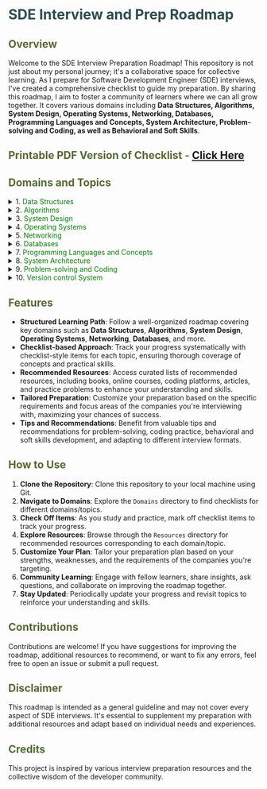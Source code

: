 # <span style="color:darkslategray;">SDE Interview and Prep Roadmap</span>

## <span style="color:darkolivegreen;">Overview</span>

Welcome to the SDE Interview Preparation Roadmap! This repository is not just about my personal journey; it's a collaborative space for collective learning. As I prepare for Software Development Engineer (SDE) interviews, I've created a comprehensive checklist to guide my preparation. By sharing this roadmap, I aim to foster a community of learners where we can all grow together. It covers various domains including **Data Structures, Algorithms, System Design, Operating Systems, Networking, Databases, Programming Languages and Concepts, System Architecture, Problem-solving and Coding, as well as Behavioral and Soft Skills**.

## <span style="color:darkolivegreen;">Printable PDF Version of Checklist - [Click Here]('/SDE-Interview-and-Prep-Roadmap.pdf')</span>

## <span style="color:darkolivegreen;">**Domains and Topics**</span>

<details>
<summary>1. <span style="color:green;">Data Structures</span></summary>

   - [ ] [**Arrays**](./Data%20Structures/Arrays.md)
   - [X] **Linked Lists**
     - [X] Singly linked lists
       - [X] Circularly linked lists
       - [ ] Lock-free linked lists
     - [X] Doubly linked lists
       - [ ] Circular doubly linked lists
     - [ ] Circular linked lists
     - [ ] Skip lists
     - [ ] Unrolled linked lists
   - [ ] **Stacks**
     - [ ] Implementations using arrays and linked lists
       - [ ] Array-based stack
       - [ ] Linked list-based stack
     - [ ] Applications (e.g., expression evaluation, backtracking)
     - [ ] Priority stacks
   - [ ] **Queues**
     - [ ] Implementations (e.g., array-based, linked list-based, priority queues)
       - [ ] Circular queue
       - [ ] Double-ended queue (Deque)
     - [ ] Applications (e.g., BFS, job scheduling)
   - [ ] **Trees**
     - [ ] Binary Trees
       - [ ] Full binary tree
       - [ ] Complete binary tree
       - [ ] Perfect binary tree
     - [ ] Binary Search Trees (BST)
       - [ ] Self-balancing BST
         - [ ] Scapegoat tree
         - [ ] Tango tree
     - [ ] AVL Trees
     - [ ] Red-Black Trees
     - [ ] Splay Trees
     - [ ] B-Trees
     - [ ] Heap Trees (min-heap, max-heap)
     - [ ] Trie
     - [ ] Radix Trees
   - [ ] **Graphs**
     - [ ] Representations (adjacency matrix, adjacency list)
       - [ ] Edge list
       - [ ] Incidence matrix
     - [ ] Traversal algorithms (DFS, BFS)
     - [ ] Weighted graphs
     - [ ] Directed graphs
     - [ ] Acyclic graphs
     - [ ] Bipartite graphs
     - [ ] Spanning trees (Minimum Spanning Tree, Maximum Spanning Tree)
     - [ ] Graphs with special properties (e.g., planar graphs, Eulerian graphs)
   - [ ] **Hash Tables**
     - [ ] Collision resolution techniques (chaining, open addressing)
     - [ ] Hash functions
     - [ ] Perfect Hashing
     - [ ] Cuckoo Hashing
     - [ ] Robin Hood Hashing
     - [ ] Count-Min Sketch
     - [ ] Bloom Filters

</details>

<details>
<summary>2. <span style="color:green;">Algorithms</span></summary>

   - [ ] **Sorting Algorithms**:
     - [ ] Bubble Sort
     - [ ] Selection Sort
     - [ ] Insertion Sort
     - [ ] Merge Sort
     - [ ] Quick Sort
     - [ ] Heap Sort
     - [ ] Shell Sort
     - [ ] Counting Sort
     - [ ] Radix Sort
     - [ ] Bucket Sort
     - [ ] Comb Sort
     - [ ] Cocktail Shaker Sort
     - [ ] Tim Sort
     - [ ] Cycle Sort
     - [ ] Pancake Sort
     - [ ] Bitonic Sort
     - [ ] Gnome Sort
     - [ ] Strand Sort
   - [ ] **Searching Algorithms**:
     - [ ] Linear Search
     - [ ] Binary Search
     - [ ] Depth-First Search (DFS)
     - [ ] Breadth-First Search (BFS)
     - [ ] Jump Search
     - [ ] Interpolation Search
     - [ ] Exponential Search
     - [ ] Fibonacci Search
     - [ ] Ternary Search
     - [ ] Hashing (Hash Table)
   - [ ] **Dynamic Programming**
     - [ ] Memoization
     - [ ] Tabulation
     - [ ] Longest Common Subsequence (LCS)
     - [ ] Longest Increasing Subsequence (LIS)
     - [ ] 0/1 Knapsack Problem
     - [ ] Coin Change Problem
     - [ ] Matrix Chain Multiplication
     - [ ] Edit Distance
     - [ ] Subset Sum Problem
     - [ ] Rod Cutting Problem
     - [ ] Fibonacci Series
     - [ ] Shortest Path Problems (e.g., Dijkstra's Algorithm using DP)
   - [ ] **Greedy Algorithms**
     - [ ] Fractional Knapsack Problem
     - [ ] Activity Selection Problem
     - [ ] Huffman Coding
     - [ ] Job Sequencing with Deadlines
     - [ ] Prim's Algorithm (for Minimum Spanning Tree)
     - [ ] Kruskal's Algorithm (for Minimum Spanning Tree)
     - [ ] Dijkstra's Algorithm (for Single Source Shortest Path)
     - [ ] Greedy Coloring of Graphs
     - [ ] Greedy Set Cover
   - [ ] **Divide and Conquer**
     - [ ] Binary Search
     - [ ] Merge Sort
     - [ ] Quick Sort
     - [ ] Strassen's Matrix Multiplication
     - [ ] Closest Pair of Points Problem
     - [ ] Karatsuba Algorithm (for Fast Multiplication)
     - [ ] Cooley–Tukey Fast Fourier Transform (FFT)
     - [ ] Finding Maximum Subarray Sum (Kadane's Algorithm)
     - [ ] Finding Peak Element in 1D/2D Array
   - [ ] **String Algorithms**:
     - [ ] Rabin-Karp Algorithm
     - [ ] Knuth-Morris-Pratt (KMP) Algorithm
     - [ ] Z-Algorithm
     - [ ] Boyer-Moore Algorithm
     - [ ] Manacher's Algorithm
     - [ ] Suffix Array Construction
     - [ ] Longest Common Prefix (LCP) Array
     - [ ] Aho-Corasick Algorithm
     - [ ] Suffix Tree Construction
     - [ ] Suffix Automaton
     - [ ] Trie (Prefix Tree) Insertion and Search
     - [ ] Breadth-First Search (BFS) in a Trie
     - [ ] Depth-First Search (DFS) in a Trie
     - [ ] Edit Distance (Levenshtein Distance)
     - [ ] Hamming Distance
     - [ ] Longest Palindromic Substring
     - [ ] Longest Repeated Substring
     - [ ] Longest Common Substring
     - [ ] Longest Common Subsequence
     - [ ] Shortest Common Supersequence
     - [ ] Palindrome Check
     - [ ] Count and Say Sequence
     - [ ] String Hashing
     - [ ] Baker-Bird Algorithm
     - [ ] Burrows-Wheeler Transform (BWT)

</details>

<details>
<summary>3. <span style="color:green;">System Design</span></summary>

   - Resources:
     - [System Design Interview by Alex Xu](./System%20Design/Resources/System%20Design%20Interview%20by%20Alex%20Xu.pdf)
     - [Designing Data Intensive Applications by Martin Kleppmann](./System%20Design/Resources/Designing%20Data%20Intensive%20Applications%20by%20Martin%20Kleppmann.pdf)

   - [ ] **Design patterns**
     - [ ] **Creational patterns**
       - [ ] Singleton
       - [ ] Factory Method
       - [ ] Abstract Factory
       - [ ] Builder
       - [ ] Prototype
     - [ ] **Structural patterns**
       - [ ] Adapter
       - [ ] Bridge
       - [ ] Composite
       - [ ] Decorator
       - [ ] Facade
       - [ ] Flyweight
       - [ ] Proxy
     - [ ] **Behavioral patterns**
       - [ ] Chain of Responsibility
       - [ ] Command
       - [ ] Iterator
       - [ ] Mediator
       - [ ] Memento
       - [ ] Observer
       - [ ] State
       - [ ] Strategy
       - [ ] Template Method
       - [ ] Visitor
   - [ ] **Object-oriented design principles**
     - [ ] DRY (Don't Repeat Yourself)
     - [ ] KISS (Keep It Simple, Stupid)
     - [ ] YAGNI (You Aren't Gonna Need It)
     - [ ] Law of Demeter (Principle of Least Knowledge)
     - [ ] Open/Closed Principle
     - [ ] SOLID principles
       - [ ] Single Responsibility Principle (SRP)
       - [ ] Open/Closed Principle (OCP)
       - [ ] Liskov Substitution Principle (LSP)
       - [ ] Interface Segregation Principle (ISP)
       - [ ] Dependency Inversion Principle (DIP)
   - [ ] **Scalability**
     - [ ] Replication vs. Partitioning
     - [ ] Consistent Hashing
     - [ ] Auto-scaling
   - [ ] **Distributed systems**
     - [ ] ACID vs. BASE
     - [ ] Eventual consistency
     - [ ] Leader election algorithms (Paxos, Raft)
     - [ ] Distributed tracing
     - [ ] Fault tolerance and resilience
   - [ ] **Microservices architecture**
     - [ ] Choreography vs. Orchestration
     - [ ] API gateway
     - [ ] Circuit Breaker pattern
     - [ ] Saga pattern
     - [ ] Caching strategies
       - [ ] Cache aside
       - [ ] Write-through caching
       - [ ] Write-behind caching
       - [ ] Cache stampede prevention
     - [ ] Load balancing
       - [ ] DNS load balancing
       - [ ] Content Delivery Networks (CDNs)
       - [ ] Anycast routing
       - [ ] Adaptive load balancing algorithms
   - [ ] **Database design and optimization**
     - [ ] Partitioning
     - [ ] Materialized views
     - [ ] NoSQL databases (document, key-value, column-family, graph)
     - [ ] Database normalization forms (1NF, 2NF, 3NF, BCNF)

</details>

<details>
<summary>4. <span style="color:green;">Operating Systems</span></summary>

   - [ ] **Processes**
   - [ ] **Threads**
   - [ ] **Thread synchronization mechanisms**:
     - [ ] Mutexes
     - [ ] Semaphores
     - [ ] Monitors
   - [ ] **Deadlock detection and prevention**
   - [ ] **Scheduling algorithms**
     - [ ] Fair share scheduling
     - [ ] Earliest Deadline First (EDF)
     - [ ] Weighted Fair Queuing (WFQ)
   - [ ] **Memory management**
     - [ ] Page replacement algorithms (LRU, FIFO, Clock)
     - [ ] Memory-mapped files
     - [ ] Buddy memory allocation
   - [ ] **File systems**
     - [ ] Journaling file systems (ext3, ext4)
     - [ ] Network file systems (NFS, SMB)
     - [ ] File system encryption
     - [ ] Distributed file systems (HDFS, Ceph)

</details>

<details>
<summary>5. <span style="color:green;">Networking</span></summary>

   - [ ] **TCP/IP stack**
     - [ ] OSI model layers
     - [ ] TCP vs. UDP
   - [ ] **HTTP protocol**
     - [ ] Request methods (GET, POST, etc.)
     - [ ] Status codes
   - [ ] **DNS (Domain Name System)**
     - [ ] Resolution process
   - [ ] **Routing algorithms**
     - [ ] Shortest Path algorithms (Dijkstra's, Bellman-Ford)

</details>

<details>
<summary>6. <span style="color:green;">Databases</span></summary>

   - [ ] **Relational databases (SQL)**
     - [ ] Normalization forms
       - [ ] First Normal Form (1NF)
       - [ ] Second Normal Form (2NF)
       - [ ] Third Normal Form (3NF)
       - [ ] Boyce-Codd Normal Form (BCNF)
     - [ ] Joins
       - [ ] Inner joins
       - [ ] Outer joins (left, right, full)
       - [ ] Cross joins
     - [ ] SQL Data Manipulation Language (DML)
       - [ ] SELECT statement
       - [ ] INSERT statement
       - [ ] UPDATE statement
       - [ ] DELETE statement
       - [ ] MERGE statement
       - [ ] TRUNCATE statement
       - [ ] UPSERT operations
       - [ ] Explicit vs. Implicit transactions
       - [ ] Control-of-flow language (e.g., CASE, IF-ELSE)
     - [ ] SQL Data Definition Language (DDL)
       - [ ] CREATE statement
       - [ ] ALTER statement
       - [ ] DROP statement
     - [ ] SQL Data Control Language (DCL)
       - [ ] GRANT statement
       - [ ] REVOKE statement
     - [ ] SQL Data Query Language (DQL)
       - [ ] Subqueries
       - [ ] Aggregate functions (e.g., SUM, AVG, COUNT)
       - [ ] GROUP BY and HAVING clauses
       - [ ] Window functions
     - [ ] Transaction Control
       - [ ] COMMIT statement
       - [ ] ROLLBACK statement
     - [ ] Database Constraints
       - [ ] Primary key
       - [ ] Foreign key
       - [ ] Unique constraint
       - [ ] Check constraint
       - [ ] Default constraint
     - [ ] Stored Procedures and Functions
       - [ ] Creation
       - [ ] Execution
       - [ ] Parameters
     - [ ] Triggers
       - [ ] Types of triggers (BEFORE, AFTER)
       - [ ] Trigger execution order
     - [ ] Views
       - [ ] Materialized views vs. regular views
       - [ ] Advantages and use cases
   - [ ] **NoSQL databases**
     - [ ] Types
       - [ ] Document-based
       - [ ] Key-value
       - [ ] Column-family
       - [ ] Graph
     - [ ] Examples
       - [ ] MongoDB Interview Questions
       - [ ] Redis Interview Questions
   - [ ] **ACID properties**
     - [ ] Atomicity
     - [ ] Consistency
     - [ ] Isolation
     - [ ] Durability
   - [ ] **Indexing**
     - [ ] B-tree
     - [ ] B+ tree
     - [ ] Bitmap Indexing
   - [ ] **Transactions**
     - [ ] ACID properties in transactions
     - [ ] Isolation levels
       - [ ] Read Uncommitted
       - [ ] Read Committed
       - [ ] Repeatable Read
       - [ ] Serializable
   - [ ] **Database design and optimization**
     - [ ] Partitioning
     - [ ] Materialized views

</details>

<details>
<summary>7. <span style="color:green;">Programming Languages and Concepts</span></summary>

   - [ ] **Programming paradigms**
     - [ ] Imperative programming
     - [ ] Declarative programming
     - [ ] Functional programming
     - [ ] Object-oriented programming
     - [ ] Procedural programming
     - [ ] Event-driven programming
     - [ ] Aspect-oriented programming
   - [ ] **Memory management**
     - [ ] Stack vs. Heap
     - [ ] Manual vs. Automatic memory management
     - [ ] Garbage collection algorithms (e.g., Mark and Sweep, Generational GC)
   - [ ] **Concurrency**
     - [ ] Threads vs. Processes
     - [ ] Synchronization primitives (locks, mutexes, semaphores)
     - [ ] Thread safety
     - [ ] Deadlocks
     - [ ] Race conditions
     - [ ] Parallelism vs. Concurrency
     - [ ] Asynchronous programming
   - [ ] **Error handling**
     - [ ] Exceptions vs. Error codes
     - [ ] Exception handling mechanisms
     - [ ] Exception safety
     - [ ] Error propagation
     - [ ] Error recovery
   - [ ] **Functional programming**
     - [ ] Higher-order functions
     - [ ] Closures
     - [ ] Lambda expressions
     - [ ] Pure functions
     - [ ] Referential transparency
   - [ ] **Object-oriented programming (OOP)**
     - [ ] Encapsulation
     - [ ] Inheritance
     - [ ] Polymorphism
     - [ ] Abstraction
     - [ ] Composition vs. Inheritance
     - [ ] Method overriding vs. Method overloading
   - [ ] **Design patterns**
     - [ ] Creational patterns
     - [ ] Structural patterns
     - [ ] Behavioral patterns
   - [ ] **Asynchronous programming**
     - [ ] Callbacks
     - [ ] Promises
     - [ ] Futures
     - [ ] Coroutines
   - [ ] **Functional vs. Imperative vs. Declarative programming**
   - [ ] **Type systems**
     - [ ] Static vs. Dynamic typing
     - [ ] Strong vs. Weak typing
     - [ ] Nominal vs. Structural typing
   - [ ] **Lambda calculus**
   - [ ] **Garbage collection**
     - [ ] Tracing vs. Reference counting
     - [ ] Generational GC
   - [ ] **Regular expressions**
   - [ ] **Memory layout**
     - [ ] Stack vs. Heap memory allocation
     - [ ] Data segment vs. Code segment
   - [ ] **Recursion**
     - [ ] Tail recursion
     - [ ] Mutual recursion
     - [ ] Anonymous recursion
   - [ ] **Virtual Memory**
     - [ ] Demand Paging
     - [ ] Page replacement algorithms (FIFO, LRU, Optimal)
   - [ ] **Networking**
     - [ ] Sockets
     - [ ] Client-server architecture
     - [ ] Protocols (TCP, UDP)
     - [ ] Remote Procedure Call (RPC)

</details>

<details>
<summary>8. <span style="color:green;">System Architecture</span></summary>

   - [ ] **Client-server architecture**
     - [ ] Basics
     - [ ] Communication protocols
   - [ ] [**RESTful architecture**](./System%20Design/RESTfulArchitecture.md)
   - [ ] **Service-Oriented Architecture (SOA)**
     - [ ] Principles
     - [ ] Advantages
     - [ ] Challenges
   - [ ] **Message Queuing**
     - [ ] Basics
     - [ ] Use cases
     - [ ] Implementations (e.g., RabbitMQ, Kafka)
   - [ ] [**Microservices**](./System%20Design/Microservices.md)
   - [ ] **Event-Driven Architecture (EDA)**
     - [ ] Basics
     - [ ] Components
     - [ ] Advantages
     - [ ] Implementations (e.g., Apache Kafka)
   - [ ] **Layered Architecture**
     - [ ] Presentation layer
     - [ ] Business logic layer
     - [ ] Data access layer
     - [ ] Cross-cutting concerns layer
   - [ ] **Caching strategies**
     - [ ] Cache aside
     - [ ] Write-through caching
     - [ ] Write-behind caching
     - [ ] Cache stampede prevention

</details>

<details>
<summary>9. <span style="color:green;">Problem-solving and Coding</span></summary>

   - [ ] **Problem-solving strategies**
     - [ ] Understand the problem
     - [ ] Break it down
     - [ ] Solve a simpler problem
     - [ ] Look for patterns
     - [ ] Make a plan
     - [ ] Implement the plan
     - [ ] Test your solution
   - [ ] **Coding techniques**
     - [ ] Modular programming
     - [ ] Divide and conquer
     - [ ] Recursion
     - [ ] Dynamic programming
     - [ ] Greedy algorithms
     - [ ] Backtracking
     - [ ] Bit manipulation
     - [ ] Sliding window
     - [ ] Two pointers
     - [ ] Binary search
     - [ ] Fast and slow pointers
     - [ ] Hashing
   - [ ] **Coding best practices**
     - [ ] Naming conventions
     - [ ] Code readability
     - [ ] Code reusability
     - [ ] Error handling
     - [ ] Testing
     - [ ] Version control (e.g., Git)
     - [ ] Code reviews
   - [ ] **Time and space complexity analysis**
     - [ ] Big O notation
     - [ ] Big Omega notation
     - [ ] Big Theta notation
     - [ ] Space complexity analysis
   - [ ] **Debugging**
     - [ ] Print debugging
     - [ ] Debugger tools
     - [ ] Rubber duck debugging
   - [ ] **Optimization**
     - [ ] Algorithmic optimization
     - [ ] Space-time trade-offs
     - [ ] Profiling tools

</details>

<details>
<summary>10. <span style="color:green;">Version control System</span></summary>

   - [ ] [**Git**](./Version%20Control%20Systems/Git.md)
   - [ ] **Bitbucket**


</details>


## <span style="color:darkolivegreen;">**Features**</span>
- **Structured Learning Path**: Follow a well-organized roadmap covering key domains such as **Data Structures**, **Algorithms**, **System Design**, **Operating Systems**, **Networking**, **Databases**, and more.
- **Checklist-based Approach**: Track your progress systematically with checklist-style items for each topic, ensuring thorough coverage of concepts and practical skills.
- **Recommended Resources**: Access curated lists of recommended resources, including books, online courses, coding platforms, articles, and practice problems to enhance your understanding and skills.
- **Tailored Preparation**: Customize your preparation based on the specific requirements and focus areas of the companies you're interviewing with, maximizing your chances of success.
- **Tips and Recommendations**: Benefit from valuable tips and recommendations for problem-solving, coding practice, behavioral and soft skills development, and adapting to different interview formats.

## <span style="color:darkolivegreen;">**How to Use** </span>
1. **Clone the Repository**: Clone this repository to your local machine using Git.
2. **Navigate to Domains**: Explore the `Domains` directory to find checklists for different domains/topics.
3. **Check Off Items**: As you study and practice, mark off checklist items to track your progress.
4. **Explore Resources**: Browse through the `Resources` directory for recommended resources corresponding to each domain/topic.
5. **Customize Your Plan**: Tailor your preparation plan based on your strengths, weaknesses, and the requirements of the companies you're targeting.
6. **Community Learning**: Engage with fellow learners, share insights, ask questions, and collaborate on improving the roadmap together.
7. **Stay Updated**: Periodically update your progress and revisit topics to reinforce your understanding and skills.

## <span style="color:darkolivegreen;">**Contributions**</span>
Contributions are welcome! If you have suggestions for improving the roadmap, additional resources to recommend, or want to fix any errors, feel free to open an issue or submit a pull request.

## <span style="color:darkolivegreen;">**Disclaimer**<span>
This roadmap is intended as a general guideline and may not cover every aspect of SDE interviews. It's essential to supplement my preparation with additional resources and adapt based on individual needs and experiences.

## <span style="color:darkolivegreen;">**Credits**</span>
This project is inspired by various interview preparation resources and the collective wisdom of the developer community.